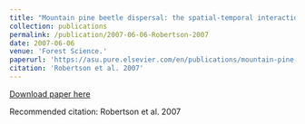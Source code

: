 ```yaml
---
title: "Mountain pine beetle dispersal: the spatial-temporal interactions of infestation."
collection: publications
permalink: /publication/2007-06-06-Robertson-2007
date: 2007-06-06
venue: 'Forest Science.'
paperurl: 'https://asu.pure.elsevier.com/en/publications/mountain-pine-beetle-dispersal-the-spatial-temporal-interaction-o'
citation: 'Robertson et al. 2007'
---
```


<a href='https://asu.pure.elsevier.com/en/publications/mountain-pine-beetle-dispersal-the-spatial-temporal-interaction-o'>Download paper here</a>

Recommended citation: Robertson et al. 2007